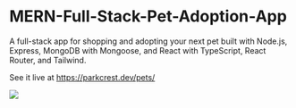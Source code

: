 # MERN-Full-Stack-Pet-Adoption-App

A full-stack app for shopping and adopting your next pet built with Node.js, Express, MongoDB with Mongoose, and React with TypeScript, React Router, and Tailwind.

See it live at https://parkcrest.dev/pets/

![](https://github.com/CaseyConlin/MERN-Full-Stack-Pet-Adoption-App/blob/main/petConnect-sort-filter-page-link.gif)
